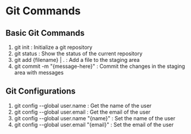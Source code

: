 # Git Commands
## Basic Git Commands
1. git init : Initialize a git repository
2. git status : Show the status of the current repository
3. git add {filename} | . : Add a file to the staging area
4. git commit -m "{message-here}" : Commit the changes in the staging area with messages

## Git Configurations
1. git config --global user.name : Get the name of the user
2. git config --global user.email : Get the email of the user
1. git config --global user.name "{name}" : Set the name of the user
2. git config --global user.email "{email}" : Set the email of the user